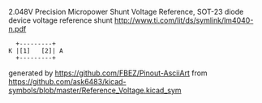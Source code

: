 2.048V Precision Micropower Shunt Voltage Reference, SOT-23
diode device voltage reference shunt
http://www.ti.com/lit/ds/symlink/lm4040-n.pdf


	  +---------+
	K |[1]   [2]| A
	  +---------+


generated by https://github.com/FBEZ/Pinout-AsciiArt from https://github.com/ask6483/kicad-symbols/blob/master/Reference_Voltage.kicad_sym